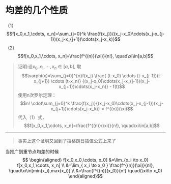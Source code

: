 # 均差的几个性质
（1）$$f[x_0,x_1,\cdots, x_n]=\sum_{j=0}^k \frac{f(x_j)}{(x_j-x_0)\cdots(x_j-x_{j-1})(x_j-x_{j+1})\cdots(x_j-x_k)}$$
（2）$$f[x_0,x_1,\cdots, x_n]=\frac{f^{(n)}(\xi)}{n!}, \quad\xi\in[a,b]$$

>证明:设$x_0, x_1, \cdots, x_n \in [a,b]$, 取
$$\varphi(x)=\sum_{j=0}^{n}f(x_j) \frac{ (t-x_0) \cdots (t-x_{j-1})(t-x_{j+1}) \cdots (t-x_n)} {(x_j-x_0)\cdots(x_j-x_{j-1})(x_j-x_{j+1})\cdots(x_j-x_n)} - f(t)$$
使用n次罗尔定理：
$$n! \cdot\sum_{j=0}^k \frac{f(x_j)}{(x_j-x_0)\cdots(x_j-x_{j-1})(x_j-x_{j+1})\cdots(x_j-x_k)} = f^{(n)}(\xi)$$
代入（1）式，
$$f[x_0,x_1,\cdots, x_n]=\frac{f^{(n)}(\xi)}{n!}, \quad\xi\in[a,b]$$
---
>事实上这个证明又回到了拉格朗日插值公式上来了

当推广到重节点均差的时候
$$
\begin{aligned}
f[x_0,x_0,\cdots, x_0] &=\lim_{x_i \to x_0} f[x_0,x_1,\cdots, x_n] \\
&=\lim_{ x_i \to x_0 } \frac{f^{(n)}(\xi)}{n!}, \quad\xi\in[min(x_i),max(x_i)] \\
&=\frac{f^{(n)}(x_0)}{n!}  \quad(\xi\to x_0)
\end{aligned}$$
<!--stackedit_data:
eyJoaXN0b3J5IjpbLTE2NjcyOTU2NjddfQ==
-->